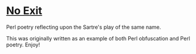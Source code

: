 # [No Exit](https://en.wikipedia.org/wiki/No_Exit)

 Perl poetry reflecting upon the Sartre's play of the same name. 
 
 This was originally written as an example of both Perl obfuscation and Perl poetry. Enjoy!
